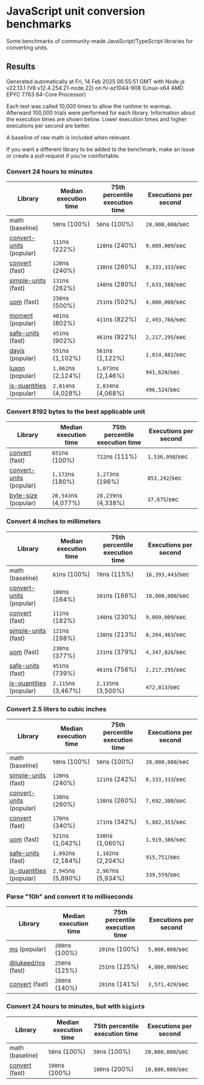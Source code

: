 # JavaScript unit conversion benchmarks

Some benchmarks of community-made JavaScript/TypeScript libraries for converting units.

## Results

<!-- beginblock(results) -->

Generated automatically at Fri, 14 Feb 2025 06:55:51 GMT with Node.js v22.13.1 (V8 v12.4.254.21-node.22) on fv-az1044-908 (Linux-x64 AMD EPYC 7763 64-Core Processor)

Each test was called 10,000 times to allow the runtime to warmup.
Afterward 100,000 trials were performed for each library.
Information about the execution times are shown below.
Lower execution times and higher executions per second are better.

A baseline of raw math is included when relevant.

If you want a different library to be added to the benchmark, make an issue or create a pull request if you're comfortable.

### Convert 24 hours to minutes

| Library                                                            | Median execution time | 75th percentile execution time | Executions per second |
| ------------------------------------------------------------------ | --------------------- | ------------------------------ | --------------------- |
| math (baseline)                                                    | `50`ns (100%)         | `50`ns (100%)                  | `20,000,000`/sec      |
| [convert-units](https://npmjs.com/package/convert-units) (popular) | `111`ns (222%)        | `120`ns (240%)                 | `9,009,009`/sec       |
| [convert](https://npmjs.com/package/convert) (fast)                | `120`ns (240%)        | `130`ns (260%)                 | `8,333,333`/sec       |
| [simple-units](https://npmjs.com/package/simple-units) (fast)      | `131`ns (262%)        | `140`ns (280%)                 | `7,633,588`/sec       |
| [uom](https://npmjs.com/package/uom) (fast)                        | `250`ns (500%)        | `251`ns (502%)                 | `4,000,000`/sec       |
| [moment](https://npmjs.com/package/moment) (popular)               | `401`ns (802%)        | `411`ns (822%)                 | `2,493,766`/sec       |
| [safe-units](https://npmjs.com/package/safe-units) (fast)          | `451`ns (902%)        | `461`ns (922%)                 | `2,217,295`/sec       |
| [dayjs](https://npmjs.com/package/dayjs) (popular)                 | `551`ns (1,102%)      | `561`ns (1,122%)               | `1,814,882`/sec       |
| [luxon](https://npmjs.com/package/luxon) (popular)                 | `1,062`ns (2,124%)    | `1,073`ns (2,146%)             | `941,620`/sec         |
| [js-quantities](https://npmjs.com/package/js-quantities) (popular) | `2,014`ns (4,028%)    | `2,034`ns (4,068%)             | `496,524`/sec         |

### Convert 8192 bytes to the best applicable unit

| Library                                                            | Median execution time | 75th percentile execution time | Executions per second |
| ------------------------------------------------------------------ | --------------------- | ------------------------------ | --------------------- |
| [convert](https://npmjs.com/package/convert) (fast)                | `651`ns (100%)        | `722`ns (111%)                 | `1,536,098`/sec       |
| [convert-units](https://npmjs.com/package/convert-units) (popular) | `1,172`ns (180%)      | `1,273`ns (196%)               | `853,242`/sec         |
| [byte-size](https://npmjs.com/package/byte-size) (popular)         | `26,543`ns (4,077%)   | `28,239`ns (4,338%)            | `37,675`/sec          |

### Convert 4 inches to millimeters

| Library                                                            | Median execution time | 75th percentile execution time | Executions per second |
| ------------------------------------------------------------------ | --------------------- | ------------------------------ | --------------------- |
| math (baseline)                                                    | `61`ns (100%)         | `70`ns (115%)                  | `16,393,443`/sec      |
| [convert-units](https://npmjs.com/package/convert-units) (popular) | `100`ns (164%)        | `101`ns (166%)                 | `10,000,000`/sec      |
| [convert](https://npmjs.com/package/convert) (fast)                | `111`ns (182%)        | `140`ns (230%)                 | `9,009,009`/sec       |
| [simple-units](https://npmjs.com/package/simple-units) (fast)      | `121`ns (198%)        | `130`ns (213%)                 | `8,264,463`/sec       |
| [uom](https://npmjs.com/package/uom) (fast)                        | `230`ns (377%)        | `231`ns (379%)                 | `4,347,826`/sec       |
| [safe-units](https://npmjs.com/package/safe-units) (fast)          | `451`ns (739%)        | `461`ns (756%)                 | `2,217,295`/sec       |
| [js-quantities](https://npmjs.com/package/js-quantities) (popular) | `2,115`ns (3,467%)    | `2,135`ns (3,500%)             | `472,813`/sec         |

### Convert 2.5 liters to cubic inches

| Library                                                            | Median execution time | 75th percentile execution time | Executions per second |
| ------------------------------------------------------------------ | --------------------- | ------------------------------ | --------------------- |
| math (baseline)                                                    | `50`ns (100%)         | `50`ns (100%)                  | `20,000,000`/sec      |
| [simple-units](https://npmjs.com/package/simple-units) (fast)      | `120`ns (240%)        | `121`ns (242%)                 | `8,333,333`/sec       |
| [convert-units](https://npmjs.com/package/convert-units) (popular) | `130`ns (260%)        | `130`ns (260%)                 | `7,692,308`/sec       |
| [convert](https://npmjs.com/package/convert) (fast)                | `170`ns (340%)        | `171`ns (342%)                 | `5,882,353`/sec       |
| [uom](https://npmjs.com/package/uom) (fast)                        | `521`ns (1,042%)      | `530`ns (1,060%)               | `1,919,386`/sec       |
| [safe-units](https://npmjs.com/package/safe-units) (fast)          | `1,092`ns (2,184%)    | `1,102`ns (2,204%)             | `915,751`/sec         |
| [js-quantities](https://npmjs.com/package/js-quantities) (popular) | `2,945`ns (5,890%)    | `2,967`ns (5,934%)             | `339,559`/sec         |

### Parse "10h" and convert it to milliseconds

| Library                                                   | Median execution time | 75th percentile execution time | Executions per second |
| --------------------------------------------------------- | --------------------- | ------------------------------ | --------------------- |
| [ms](https://npmjs.com/package/ms) (popular)              | `200`ns (100%)        | `201`ns (100%)                 | `5,000,000`/sec       |
| [@lukeed/ms](https://npmjs.com/package/@lukeed/ms) (fast) | `250`ns (125%)        | `251`ns (125%)                 | `4,000,000`/sec       |
| [convert](https://npmjs.com/package/convert) (fast)       | `280`ns (140%)        | `281`ns (141%)                 | `3,571,429`/sec       |

### Convert 24 hours to minutes, but with `bigint`s

| Library                                             | Median execution time | 75th percentile execution time | Executions per second |
| --------------------------------------------------- | --------------------- | ------------------------------ | --------------------- |
| math (baseline)                                     | `50`ns (100%)         | `50`ns (100%)                  | `20,000,000`/sec      |
| [convert](https://npmjs.com/package/convert) (fast) | `100`ns (200%)        | `100`ns (200%)                 | `10,000,000`/sec      |

<!-- endblock(results) -->
